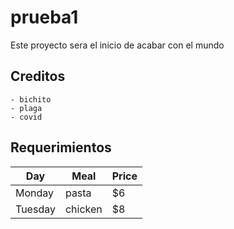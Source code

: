 # prueba1
Este proyecto sera el inicio de acabar con el mundo
## Creditos
    - bichito
    - plaga
    - covid
## Requerimientos
| Day     | Meal    | Price |
| --------|---------|-------|
| Monday  | pasta   | $6    |
| Tuesday | chicken | $8    |
